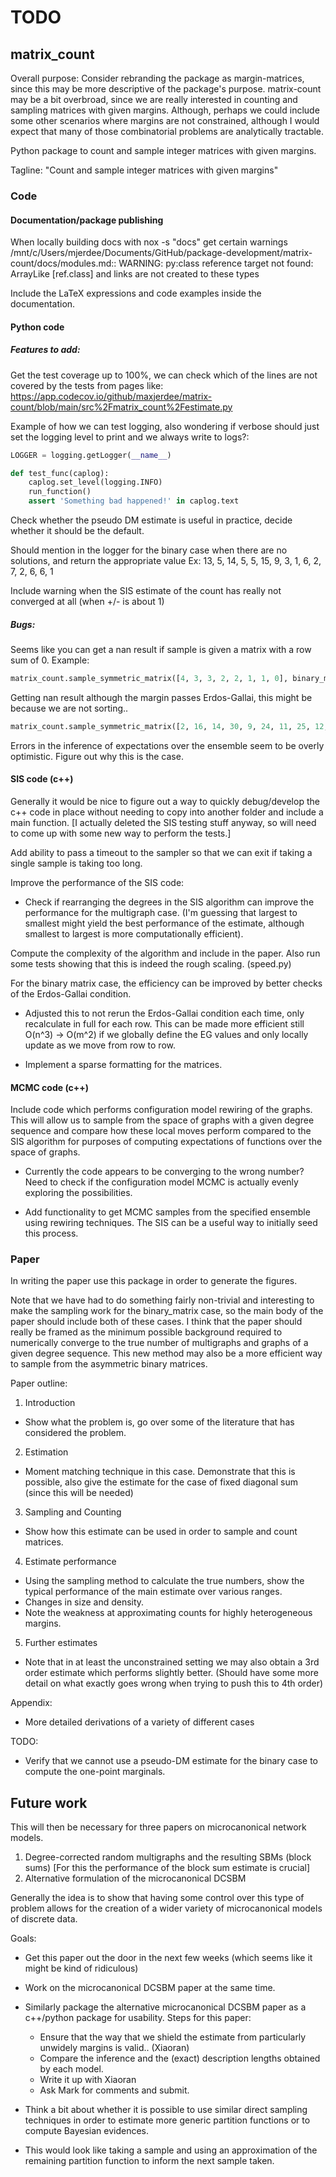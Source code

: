 # TODO

## matrix_count

Overall purpose:
Consider rebranding the package as margin-matrices, since this may be more descriptive of the package's purpose. 
matrix-count may be a bit overbroad, since we are really interested in counting and sampling matrices with given margins. 
Although, perhaps we could include some other scenarios where margins are not constrained, although I would expect that many of those combinatorial
problems are analytically tractable.

Python package to count and sample integer matrices with given margins. 

Tagline: "Count and sample integer matrices with given margins"

### Code
#### Documentation/package publishing
When locally building docs with nox -s "docs" get certain warnings
/mnt/c/Users/mjerdee/Documents/GitHub/package-development/matrix-count/docs/modules.md:: WARNING: py:class reference target not found: ArrayLike [ref.class] 
and links are not created to these types

Include the LaTeX expressions and code examples inside the documentation.

#### Python code
##### Features to add:

Get the test coverage up to 100%, we can check which of the lines are not covered by the tests from pages like:
https://app.codecov.io/github/maxjerdee/matrix-count/blob/main/src%2Fmatrix_count%2Festimate.py

Example of how we can test logging, also wondering if verbose should just set the logging level to print and we always write to logs?:

```python
LOGGER = logging.getLogger(__name__)

def test_func(caplog):
    caplog.set_level(logging.INFO)
    run_function()
    assert 'Something bad happened!' in caplog.text
``` 

Check whether the pseudo DM estimate is useful in practice, decide whether it should be the default. 

Should mention in the logger for the binary case when there are no solutions, and return the appropriate value
Ex: 13,  5, 14,  5,  5, 15,  9,  3,  1,  6,  2,  7,  2,  6,  6,  1

Include warning when the SIS estimate of the count has really not converged at all (when +/- is about 1)

##### Bugs: 

Seems like you can get a nan result if sample is given a matrix with a row sum of 0. 
Example:
```python
matrix_count.sample_symmetric_matrix([4, 3, 3, 2, 2, 1, 1, 0], binary_matrix=True, seed=0)
```

Getting nan result although the margin passes Erdos-Gallai, this might be because we are not sorting..
```python
matrix_count.sample_symmetric_matrix([2, 16, 14, 30, 9, 24, 11, 25, 12, 4, 12, 8, 11, 11, 24, 1, 8, 10, 13, 16, 20, 9, 13, 12, 8, 19, 22, 7, 19, 1, 6, 3], binary_matrix=True, seed=0)
```

Errors in the inference of expectations over the ensemble seem to be overly optimistic. Figure out why this is the case.

#### SIS code (c++)
Generally it would be nice to figure out a way to quickly debug/develop the c++ code in place without needing to copy into another folder and include a main function. [I actually deleted the SIS testing stuff anyway, so will need to come up with some new way to perform the tests.]

Add ability to pass a timeout to the sampler so that we can exit if taking a single sample is taking too long. 

Improve the performance of the SIS code:
- Check if rearranging the degrees in the SIS algorithm can improve the performance for the multigraph case. (I'm guessing that largest to smallest might yield the best performance of the estimate, although smallest to largest is more computationally efficient). 

Compute the complexity of the algorithm and include in the paper. Also run some tests showing that this is indeed the rough scaling. (speed.py)

For the binary matrix case, the efficiency can be improved by better checks of the Erdos-Gallai condition. 
- Adjusted this to not rerun the Erdos-Gallai condition each time, only recalculate in full for each row. This can be made more efficient still O(n^3) -> O(m^2) if we globally define the EG values and only locally update as we move from row to row. 

- Implement a sparse formatting for the matrices. 

#### MCMC code (c++)
Include code which performs configuration model rewiring of the graphs. This will allow us to sample from the space of graphs with a given degree sequence and compare how these local moves perform compared to the SIS algorithm for purposes of computing expectations of functions over the space of graphs.
- Currently the code appears to be converging to the wrong number? Need to check if the configuration model MCMC is actually evenly exploring the possibilities. 

- Add functionality to get MCMC samples from the specified ensemble using rewiring techniques. The SIS can be a useful way to initially seed this process.


### Paper
In writing the paper use this package in order to generate the figures. 

Note that we have had to do something fairly non-trivial and interesting to make the sampling work for the binary_matrix case, so the main body of the paper should include both of these cases. I think that the paper should really be framed as the minimum possible background required to numerically converge to the true number of multigraphs and graphs of a given degree sequence. This new method may also be a more efficient way to sample from the asymmetric binary matrices. 

Paper outline:
1. Introduction
- Show what the problem is, go over some of the literature that has considered the problem. 
2. Estimation
- Moment matching technique in this case. Demonstrate that this is possible, also give the estimate for the case of fixed diagonal sum (since this will be needed)
3. Sampling and Counting
- Show how this estimate can be used in order to sample and count matrices.
4. Estimate performance
- Using the sampling method to calculate the true numbers, show the typical performance of the main estimate over various ranges. 
- Changes in size and density.
- Note the weakness at approximating counts for highly heterogeneous margins. 
5. Further estimates
- Note that in at least the unconstrained setting we may also obtain a 3rd order estimate which performs slightly better. (Should have some more detail on what exactly goes wrong when trying to push this to 4th order)

Appendix:
- More detailed derivations of a variety of different cases

TODO:
- Verify that we cannot use a pseudo-DM estimate for the binary case to compute the one-point marginals. 

## Future work

This will then be necessary for three papers on microcanonical network models.
1. Degree-corrected random multigraphs and the resulting SBMs (block sums) [For this the performance of the block sum estimate is crucial]
2. Alternative formulation of the microcanonical DCSBM 

Generally the idea is to show that having some control over this type of problem allows for the creation of a wider variety of microcanonical models of discrete data. 


Goals:
- Get this paper out the door in the next few weeks (which seems like it might be kind of ridiculous)
- Work on the microcanonical DCSBM paper at the same time. 
- Similarly package the alternative microcanonical DCSBM paper as a c++/python package for usability. 
Steps for this paper:
    - Ensure that the way that we shield the estimate from particularly unwidely margins is valid.. (Xiaoran)
    - Compare the inference and the (exact) description lengths obtained by each model. 
    - Write it up with Xiaoran
    - Ask Mark for comments and submit. 

- Think a bit about whether it is possible to use similar direct sampling techniques in order to estimate more generic partition functions or to compute Bayesian evidences.

- This would look like taking a sample and using an approximation of the remaining partition function to inform the next sample taken. 